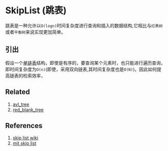 # SkipList (跳表)
跳表是一种允许以`O(logn)`时间复杂度进行查询和插入的数据结构,它相比与`红黑树`或者`平衡树`来说实现更加简单。

## 引出
假设一个[单链表](./linked_list.md)结构，即使是有序的，要查询某个元素时，也只能进行遍历查询，即时间复杂度为`O(n)`(即使，采用双向链表,其时间复杂度也是`O(N)`)。因此如何提高链表的检索效率，



## Related

1. [avl_tree](./avl_tree.md)
2. [red_blank_tree](./red_blank_tree.md)


## References

1. [skip list wiki](https://en.wikipedia.org/wiki/Skip_list)
2. [mit skip list](https://www.youtube.com/watch?v=2g9OSRKJuzM&list=PLUl4u3cNGP6317WaSNfmCvGym2ucw3oGp&index=11)
